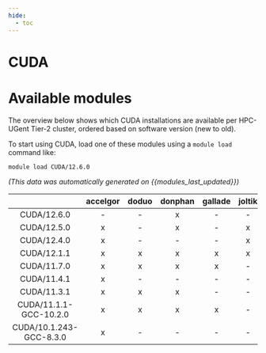 ```yaml
---
hide:
  - toc
---
```


CUDA
====

# Available modules


The overview below shows which CUDA installations are available per HPC-UGent Tier-2 cluster, ordered based on software version (new to old).

To start using CUDA, load one of these modules using a `module load` command like:

```shell
module load CUDA/12.6.0
```

*(This data was automatically generated on {{modules_last_updated}})*  

| |accelgor|doduo|donphan|gallade|joltik|shinx|skitty|
| :---: | :---: | :---: | :---: | :---: | :---: | :---: | :---: |
|CUDA/12.6.0|-|-|x|-|-|-|-|
|CUDA/12.5.0|x|-|x|-|x|-|-|
|CUDA/12.4.0|x|-|-|-|x|-|-|
|CUDA/12.1.1|x|x|x|x|x|x|x|
|CUDA/11.7.0|x|x|x|x|-|-|-|
|CUDA/11.4.1|x|-|-|-|-|-|-|
|CUDA/11.3.1|x|x|x|-|-|-|-|
|CUDA/11.1.1-GCC-10.2.0|x|x|x|x|-|-|-|
|CUDA/10.1.243-GCC-8.3.0|x|-|-|-|-|-|-|
